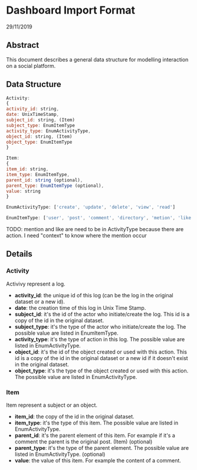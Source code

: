 # Dashboard Import Format 

29/11/2019

## Abstract

This document describes a general data structure for modelling interaction on a social platform.

## Data Structure

```javascript
Activity:
{
activity_id: string,
date: UnixTimeStamp,
subject_id: string, (Item)
subject_type: EnumItemType
activity_type: EnumActivityType,
object_id: string, (Item)
object_type: EnumItemType
}

Item:
{
item_id: string,
item_type: EnumItemType,
parent_id: string (optional),
parent_type: EnumItemType (optional),
value: string
}

EnumActivityType: ['create', 'update', 'delete', 'view', 'read']

EnumItemType: ['user', 'post', 'comment', 'directory', 'metion', 'like']
```


TODO:
mention and like are need to be in ActivityType because there are action.
I need "context" to know where the mention occur

## Details

### Activity

Activivy represent a log.

- **activity_id**: the unique id of this log (can be the log in the original dataset or a new id).
- **date**: the creation time of this log in Unix Time Stamp.
- **subject_id**: it's the id of the actor who initiate/create the log. This id is a copy of the id in the original dataset.
- **subject_type**: it's the type of the actor who initiate/create the log. The possible value are listed in EnumItemType.
- **activity_type**: it's the type of action in this log. The possible value are listed in EnumActivityType.
- **object_id**: it's the id of the object created or used with this action. This id is a copy of the id in the original dataset or a new id if it doesn't exist in the original dataset.
- **object_type**: it's the type of the object created or used with this action. The possible value are listed in EnumActivityType.

### Item
Item represent a subject or an object.

- **item_id**: the copy of the id in the original dataset.
- **item_type**: it's the type of this item. The possible value are listed in EnumActivityType.
- **parent_id**: it's the parent element of this item. For example if it's a comment the parent is the original post. (Item) (optional)
- **parent_type**: it's the type of the parent element. The possible value are listed in EnumActivityType. (optional)
- **value**: the value of this item. For example the content of a comment.